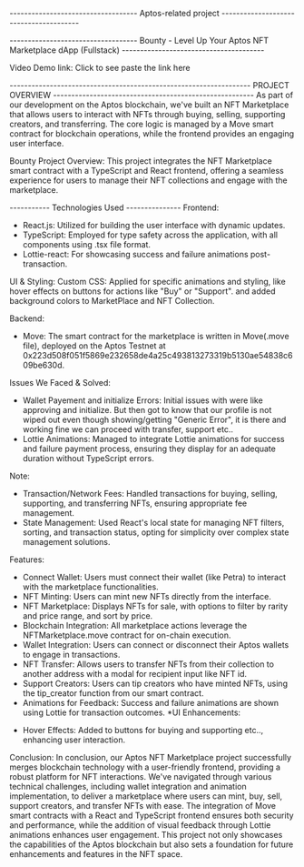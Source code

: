 -----------------------------------   Aptos-related project ---------------------------------------

-----------------------------------   Bounty - Level Up Your Aptos NFT Marketplace dApp (Fullstack) ---------------------------------------

Video Demo link: Click to see
paste the link here

------------------------------------------------------------------ PROJECT OVERVIEW -------------------------------------------------------
As part of our development on the Aptos blockchain, we've built an NFT Marketplace that allows users to interact with NFTs through buying, selling, supporting creators, and transferring. 
The core logic is managed by a Move smart contract for blockchain operations, while the frontend provides an engaging user interface. 

Bounty Project Overview: This project integrates the NFT Marketplace smart contract with a TypeScript and React frontend, offering a seamless experience for users to manage their NFT collections and 
engage with the marketplace.

----------- Technologies Used ---------------
Frontend:
* React.js: Utilized for building the user interface with dynamic updates.
* TypeScript: Employed for type safety across the application, with all components using .tsx file format.
* Lottie-react: For showcasing success and failure animations post-transaction.

UI & Styling:
Custom CSS: Applied for specific animations and styling, like hover effects on buttons for actions like "Buy" or "Support". and added background colors to MarketPlace and NFT Collection.

Backend:
* Move: The smart contract for the marketplace is written in Move(.move file), deployed on the Aptos Testnet at 0x223d508f051f5869e232658de4a25c493813273319b5130ae54838c609be630d.

Issues We Faced & Solved:
* Wallet Payement and initialize Errors: Initial issues with were like approving and initialize. But then got to know that our profile is not wiped out even though showing/getting "Generic Error",
                                          it is there and working fine we can proceed with transfer, support etc..
* Lottie Animations: Managed to integrate Lottie animations for success and failure payment process, ensuring they display for an adequate duration without TypeScript errors.

Note:
* Transaction/Network Fees: Handled transactions for buying, selling, supporting, and transferring NFTs, ensuring appropriate fee management.
* State Management: Used React's local state for managing NFT filters, sorting, and transaction status, opting for simplicity over complex state management solutions.

Features:
* Connect Wallet: Users must connect their wallet (like Petra) to interact with the marketplace functionalities.
* NFT Minting: Users can mint new NFTs directly from the interface.
* NFT Marketplace: Displays NFTs for sale, with options to filter by rarity and price range, and sort by price.
* Blockchain Integration: All marketplace actions leverage the NFTMarketplace.move contract for on-chain execution.
* Wallet Integration: Users can connect or disconnect their Aptos wallets to engage in transactions.
* NFT Transfer: Allows users to transfer NFTs from their collection to another address with a modal for recipient input like NFT id.
* Support Creators: Users can tip creators who have minted NFTs, using the tip_creator function from our smart contract.
* Animations for Feedback: Success and failure animations are shown using Lottie for transaction outcomes.
*UI Enhancements: 
- Hover Effects: Added to buttons for buying and supporting etc.., enhancing user interaction.

Conclusion:
In conclusion, our Aptos NFT Marketplace project successfully merges blockchain technology with a user-friendly frontend, providing a robust platform for NFT interactions. We've navigated through various technical challenges, including wallet integration and animation implementation, to deliver a marketplace where users can mint, buy, sell, support creators, and transfer NFTs with ease. The integration of Move smart contracts with a React and TypeScript frontend ensures both security and performance, while the addition of visual feedback through Lottie animations enhances user engagement. This project not only showcases the capabilities of the Aptos blockchain but also sets a foundation for future enhancements and features in the NFT space.
